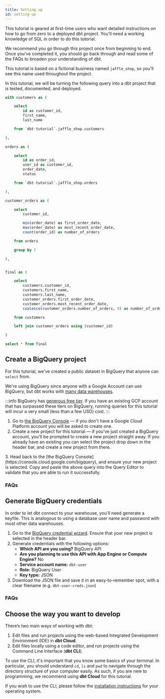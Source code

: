 ```yaml
---
title: Setting up
id: setting-up
---
```


This tutorial is geared at first-time users who want detailed instructions on how to go from zero to a deployed dbt project. You'll need a working knowledge of SQL in order to do this tutorial.

<LoomVideo id="cb99861ab1034f7fab5fa48529e61f85" />


We recommend you go through this project once from beginning to end. Once you've completed it, you should go back through and read some of the FAQs to broaden your understanding of dbt.

This tutorial is based on a fictional business named `jaffle_shop`, so you'll see this name used throughout the project.

In this tutorial, we will be turning the following query into a dbt project that is tested, documented, and deployed.
```sql
with customers as (

    select
        id as customer_id,
        first_name,
        last_name

    from `dbt-tutorial`.jaffle_shop.customers

),

orders as (

    select
        id as order_id,
        user_id as customer_id,
        order_date,
        status

    from `dbt-tutorial`.jaffle_shop.orders

),

customer_orders as (

    select
        customer_id,

        min(order_date) as first_order_date,
        max(order_date) as most_recent_order_date,
        count(order_id) as number_of_orders

    from orders

    group by 1

),


final as (

    select
        customers.customer_id,
        customers.first_name,
        customers.last_name,
        customer_orders.first_order_date,
        customer_orders.most_recent_order_date,
        coalesce(customer_orders.number_of_orders, 0) as number_of_orders

    from customers

    left join customer_orders using (customer_id)

)

select * from final
```

## Create a BigQuery project
For this tutorial, we've created a public dataset in BigQuery that anyone can `select` from.

We're using BigQuery since anyone with a Google Account can use BigQuery, but dbt works with [many data warehouses](/docs/supported-databases).

:::info
BigQuery has <a href="https://cloud.google.com/bigquery/pricing">generous free tier</a>. If you have an existing GCP account that has surpassed these tiers on BigQuery, running queries for this tutorial will incur a very small (less than a few USD) cost.
:::

<LoomVideo id="9b8d852c7e754d978209c3a60b53464e" />

1. Go to [the BigQuery Console](https://console.cloud.google.com/bigquery) — if you don't have a Google Cloud Platform account you will be asked to create one.
2. Create a new project for this tutorial — if you've just created a BigQuery account, you'll be prompted to create a new project straight away. If you already have an existing you can select the project drop down in the header bar, and create a new project from there.
<Lightbox src="/img/create-bigquery-project.png" title="Create a new GCP project" />
3. Head back to the [the BigQuery Console](https://console.cloud.google.com/bigquery), and ensure your new project is selected. Copy and paste the above query into the Query Editor to validate that you are able to run it successfully.
<Lightbox src="/img/successful-bigquery-query.png" title="Ensure you can run the above query" />


### FAQs
<FAQ src="loading-data" alt_header="The data in this tutorial is already loaded into BigQuery. How do I load data into my warehouse?" />

## Generate BigQuery credentials
In order to let dbt connect to your warehouse, you'll need generate a keyfile. This is analogous to using a database user name and password with most other data warehouses.

<LoomVideo id="2b5a8ec255bd4dce91374f6941d279e5" />

1. Go to the [BigQuery credential wizard](https://console.cloud.google.com/apis/credentials/wizard). Ensure that your new project is selected in the header bar.
2. Generate credentials with the following options:
    * **Which API are you using?** BigQuery API
    * **Are you planning to use this API with App Engine or Compute Engine?** No
    * **Service account name:** `dbt-user`
    * **Role:** BigQuery User
    * **Key type:** JSON
3. Download the JSON file and save it in an easy-to-remember spot, with a clear filename (e.g. `dbt-user-creds.json`)

### FAQs
<FAQ src="database-privileges" />

## Choose the way you want to develop
There’s two main ways of working with dbt:

1. Edit files and run projects using the web-based Integrated Development Environment (IDE) in **dbt Cloud**.
2. Edit files locally using a code editor, and run projects using the Command Line Interface (**dbt CLI**).

To use the CLI, it's important that you know some basics of your terminal. In particular, you should understand `cd`, `ls` and `pwd` to navigate through the directory structure of your computer easily. As such, if you are new to programming, we recommend using **dbt Cloud** for this tutorial.

If you wish to use the CLI, please follow the [installation instructions](/dbt-cli/installation) for your operating system.
